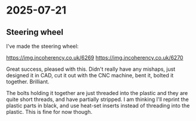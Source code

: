 # 2025-07-21

## Steering wheel

I've made the steering wheel:

https://img.incoherency.co.uk/6269
https://img.incoherency.co.uk/6270

Great success, pleased with this. Didn't really have any mishaps, just designed it in CAD, cut it out with the CNC machine, bent it, bolted it together. Brilliant.

The bolts holding it together are just threaded into the plastic and they are quite short threads, and have partially stripped. I am thinking I'll
reprint the plastic parts in black, and use heat-set inserts instead of threading into the plastic. This is fine for now though.
